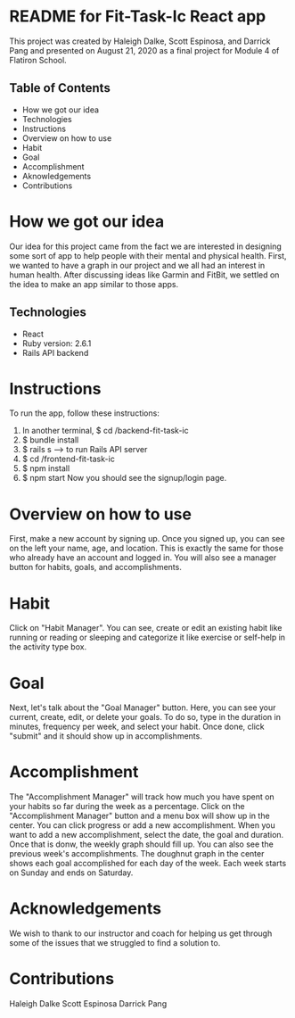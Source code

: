 # README for Fit-Task-Ic React app

This project was created by Haleigh Dalke, Scott Espinosa, and Darrick Pang and presented on August 21, 2020 as 
a final project for Module 4 of Flatiron School. 

## Table of Contents
* How we got our idea
* Technologies
* Instructions
* Overview on how to use
* Habit
* Goal
* Accomplishment
* Aknowledgements
* Contributions

# How we got our idea
Our idea for this project came from the fact we are interested in designing some sort of app to help people
with their mental and physical health. First, we wanted to have a graph in our project and we all had an interest
in human health. After discussing ideas like Garmin and FitBit, we settled on the idea to make an app similar to 
those apps. 

## Technologies
* React
* Ruby version: 2.6.1
* Rails API backend

# Instructions
To run the app, follow these instructions: 
1. In another terminal, $ cd /backend-fit-task-ic
2. $ bundle install
3. $ rails s --> to run Rails API server
4. $ cd /frontend-fit-task-ic
5. $ npm install
6. $ npm start
Now you should see the signup/login page. 

# Overview on how to use
First, make a new account by signing up. Once you signed up, you can see on the left your name, age, and location.
This is exactly the same for those who already have an account and logged in. You will also see a manager button for habits, 
goals, and accomplishments. 

# Habit
Click on "Habit Manager". You can see, create or edit an existing habit like running or reading or sleeping and
categorize it like exercise or self-help in the activity type box. 

# Goal
Next, let's talk about the "Goal Manager" button. Here, you can see your current, create, edit, or delete your goals.
To do so, type in the duration in minutes, frequency per week, and select your habit. Once done, click "submit" and it should
show up in accomplishments.

# Accomplishment
The "Accomplishment Manager" will track how much you have spent on your habits so far during the week 
as a percentage. Click on the "Accomplishment Manager" button and a menu box will show up in the center.
You can click progress or add a new accomplishment. When you want to add a new accomplishment, select the date, the goal 
and duration. Once that is donw, the weekly graph should fill up. You can also see the previous week's accomplishments. 
The doughnut graph in the center shows each goal accomplished for each day of the week. Each week starts on Sunday and ends on Saturday. 

# Acknowledgements
We wish to thank to our instructor and coach for helping us get through some of the issues that we struggled to find a solution to.

# Contributions
Haleigh Dalke 
Scott Espinosa
Darrick Pang